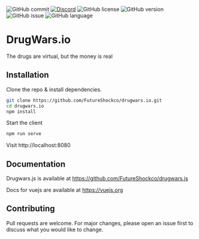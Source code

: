 ![GitHub commit](https://img.shields.io/github/last-commit/FutureShockco/drugwars.io.svg)
[![Discord](https://img.shields.io/discord/544158054141132811.svg)](https://discord.me/drugwars)
![GitHub license](https://img.shields.io/badge/license-MIT-blue.svg)
![GitHub version](https://img.shields.io/github/package-json/v/FutureShockco/drugwars.io.svg)
![GitHub issue](https://img.shields.io/github/issues-raw/FutureShockco/drugwars.io.svg)
![GitHub language](https://img.shields.io/github/languages/top/FutureShockco/drugwars.io.svg)

# DrugWars.io

The drugs are virtual, but the money is real

## Installation

Clone the repo & install dependencies.

```bash
git clone https://github.com/FutureShockco/drugwars.io.git
cd drugwars.io
npm install 
```
Start the client 
```bash
npm run serve
```
Visit http://localhost:8080

## Documentation

Drugwars.js is available at https://github.com/FutureShockco/drugwars.js

Docs for vuejs are available at https://vuejs.org

## Contributing
Pull requests are welcome. For major changes, please open an issue first to discuss what you would like to change.
